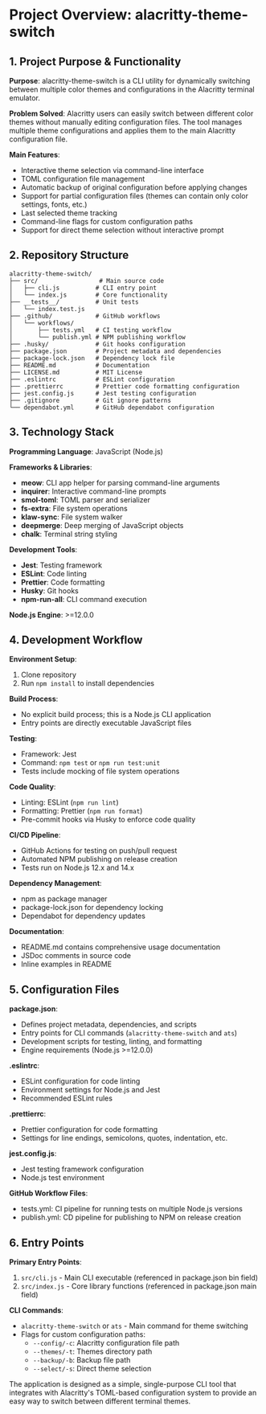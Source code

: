 # Project Overview: alacritty-theme-switch

## 1. Project Purpose & Functionality

**Purpose**: alacritty-theme-switch is a CLI utility for dynamically switching between multiple color themes and configurations in the Alacritty terminal emulator.

**Problem Solved**: Alacritty users can easily switch between different color themes without manually editing configuration files. The tool manages multiple theme configurations and applies them to the main Alacritty configuration file.

**Main Features**:

- Interactive theme selection via command-line interface
- TOML configuration file management
- Automatic backup of original configuration before applying changes
- Support for partial configuration files (themes can contain only color settings, fonts, etc.)
- Last selected theme tracking
- Command-line flags for custom configuration paths
- Support for direct theme selection without interactive prompt

## 2. Repository Structure

```
alacritty-theme-switch/
├── src/                 # Main source code
│   ├── cli.js          # CLI entry point
│   └── index.js        # Core functionality
├── __tests__/          # Unit tests
│   └── index.test.js
├── .github/            # GitHub workflows
│   └── workflows/
│       ├── tests.yml   # CI testing workflow
│       └── publish.yml # NPM publishing workflow
├── .husky/             # Git hooks configuration
├── package.json        # Project metadata and dependencies
├── package-lock.json   # Dependency lock file
├── README.md           # Documentation
├── LICENSE.md          # MIT License
├── .eslintrc           # ESLint configuration
├── .prettierrc         # Prettier code formatting configuration
├── jest.config.js      # Jest testing configuration
├── .gitignore          # Git ignore patterns
└── dependabot.yml      # GitHub dependabot configuration
```

## 3. Technology Stack

**Programming Language**: JavaScript (Node.js)

**Frameworks & Libraries**:

- **meow**: CLI app helper for parsing command-line arguments
- **inquirer**: Interactive command-line prompts
- **smol-toml**: TOML parser and serializer
- **fs-extra**: File system operations
- **klaw-sync**: File system walker
- **deepmerge**: Deep merging of JavaScript objects
- **chalk**: Terminal string styling

**Development Tools**:

- **Jest**: Testing framework
- **ESLint**: Code linting
- **Prettier**: Code formatting
- **Husky**: Git hooks
- **npm-run-all**: CLI command execution

**Node.js Engine**: >=12.0.0

## 4. Development Workflow

**Environment Setup**:

1. Clone repository
2. Run `npm install` to install dependencies

**Build Process**:

- No explicit build process; this is a Node.js CLI application
- Entry points are directly executable JavaScript files

**Testing**:

- Framework: Jest
- Command: `npm test` or `npm run test:unit`
- Tests include mocking of file system operations

**Code Quality**:

- Linting: ESLint (`npm run lint`)
- Formatting: Prettier (`npm run format`)
- Pre-commit hooks via Husky to enforce code quality

**CI/CD Pipeline**:

- GitHub Actions for testing on push/pull request
- Automated NPM publishing on release creation
- Tests run on Node.js 12.x and 14.x

**Dependency Management**:

- npm as package manager
- package-lock.json for dependency locking
- Dependabot for dependency updates

**Documentation**:

- README.md contains comprehensive usage documentation
- JSDoc comments in source code
- Inline examples in README

## 5. Configuration Files

**package.json**:

- Defines project metadata, dependencies, and scripts
- Entry points for CLI commands (`alacritty-theme-switch` and `ats`)
- Development scripts for testing, linting, and formatting
- Engine requirements (Node.js >=12.0.0)

**.eslintrc**:

- ESLint configuration for code linting
- Environment settings for Node.js and Jest
- Recommended ESLint rules

**.prettierrc**:

- Prettier configuration for code formatting
- Settings for line endings, semicolons, quotes, indentation, etc.

**jest.config.js**:

- Jest testing framework configuration
- Node.js test environment

**GitHub Workflow Files**:

- tests.yml: CI pipeline for running tests on multiple Node.js versions
- publish.yml: CD pipeline for publishing to NPM on release creation

## 6. Entry Points

**Primary Entry Points**:

1. `src/cli.js` - Main CLI executable (referenced in package.json bin field)
2. `src/index.js` - Core library functions (referenced in package.json main field)

**CLI Commands**:

- `alacritty-theme-switch` or `ats` - Main command for theme switching
- Flags for custom configuration paths:
  - `--config/-c`: Alacritty configuration file path
  - `--themes/-t`: Themes directory path
  - `--backup/-b`: Backup file path
  - `--select/-s`: Direct theme selection

The application is designed as a simple, single-purpose CLI tool that integrates with Alacritty's TOML-based configuration system to provide an easy way to switch between different terminal themes.

